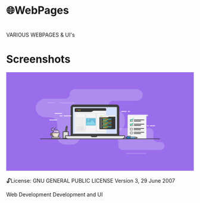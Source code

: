 # 🌐WebPages
#

<!--***Project status:***
==============
<!-- - [ ] Pending       :hourglass:
<!-- - [ ] Incomplete     :x: -->

VARIOUS WEBPAGES & UI's

Screenshots
===========

<img src="https://github.com/moseleygj/WebPages/blob/master/websites1.png" alt="screenshot2" width="900px"/>



 :unlock:License:
GNU GENERAL PUBLIC LICENSE Version 3, 29 June 2007


 Web Development Development and UI
